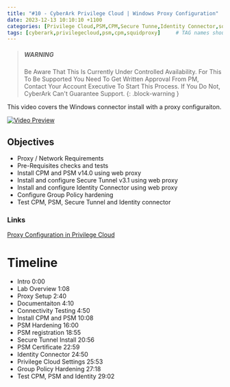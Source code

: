 ```yaml
---
title: "#10 - CyberArk Privilege Cloud | Windows Proxy Configuration"
date: 2023-12-13 10:10:10 +1100
categories: [Privilege Cloud,PSM,CPM,Secure Tunne,Identity Connector,squid proxy]
tags: [cyberark,privilegecloud,psm,cpm,squidproxy]     # TAG names should always be lowercase
---
```


> ##### WARNING
>
> Be Aware That This Is Currently Under Controlled Availability. For This To Be Supported You Need To Get Written Approval From PM, Contact Your Account Executive To Start This Process.
> If You Do Not, CyberArk Can't Guarantee Support.
{: .block-warning }

This video covers the Windows connector install with a proxy configuraiton.
<!---
[<img src="https://i.ytimg.com/vi/lbRTorlbV5s/maxresdefault.jpg" width="50%">](https://www.youtube.com/watch?v=lbRTorlbV5s)
--->

[![Video Preview](https://i.ytimg.com/vi/lbRTorlbV5s/maxresdefault.jpg)](https://www.youtube.com/watch?v=lbRTorlbV5s)

## Objectives
- Proxy / Network Requirements
- Pre-Requisites checks and tests
- Install CPM and PSM v14.0 using web proxy
- Install and configure Secure Tunnel v3.1 using web proxy
- Install and configure Identity Connector using web proxy
- Configure Group Policy hardening
- Test CPM, PSM, Secure Tunnel and Identity connector


### Links

[Proxy Configuration in Privilege Cloud](https://cyberark.my.site.com/s/article/Proxy-Configuration-in-Privilege-Cloud)

# Timeline
- Intro 0:00
- Lab Overview 1:08
- Proxy Setup 2:40
- Documentaiton 4:10
- Connectivity Testing 4:50
- Install CPM and PSM 10:08
- PSM Hardening 16:00
- PSM registration 18:55
- Secure Tunnel Install 20:56
- PSM Certificate 22:59
- Identity Connector 24:50
- Privilege Cloud Settings 25:53
- Group Policy Hardening 27:18
- Test CPM, PSM and Identity 29:02